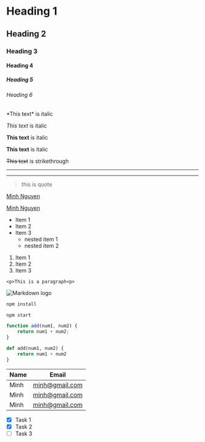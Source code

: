 <!-- Headings -->
# Heading 1
## Heading 2
### Heading 3
#### Heading 4
##### Heading 5
###### Heading 6

<!-- Italic -->
\*This text\* is italic

_This text_ is italic

<!-- Strong -->
**This text** is italic

__This text__ is italic

<!-- Strikethrough -->
~~This text~~ is strikethrough

<!-- Horizontal rule -->

---
___


<!-- Block quote -->
> this is quote

<!-- Link -->
[Minh Nguyen](http://bmic.vn)

[Minh Nguyen](http://bmic.vn "Minh Nguyen")

<!-- UL -->
* Item 1
* Item 2
* Item 3
    * nested item 1
    * nested item 2

<!-- OL -->
1. Item 1
1. Item 2
1. Item 3

<!-- Inline code block -->
`<p>This is a paragraph<p>`

<!-- Images -->
![Markdown logo](https://markdown-here.com/img/icon256.png)

<!-- Github markdown -->

<!-- Code blocks -->
```bash
npm install

npm start
```

```javascript
function add(num1, num2) {
    return num1 + num2;
}

```

```python
def add(num1, num2) {
    return num1 + num2
}

```


<!-- Tables -->
| Name | Email          |
| ---- | ---------------| 
| Minh | minh@gmail.com |
| Minh | minh@gmail.com |
| Minh | minh@gmail.com |


<!-- Task lists -->
* [x] Task 1
* [x] Task 2
* [ ] Task 3